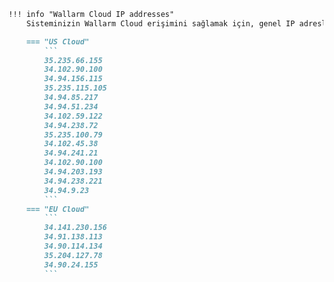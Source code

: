 ```markdown
!!! info "Wallarm Cloud IP addresses"
    Sisteminizin Wallarm Cloud erişimini sağlamak için, genel IP adreslerinin bir listesine ihtiyacınız olabilir:

    === "US Cloud"
        ```
        35.235.66.155
        34.102.90.100
        34.94.156.115
        35.235.115.105
        34.94.85.217
        34.94.51.234
        34.102.59.122
        34.94.238.72
        35.235.100.79
        34.102.45.38
        34.94.241.21
        34.102.90.100
        34.94.203.193
        34.94.238.221
        34.94.9.23
        ```
    === "EU Cloud"
        ```
        34.141.230.156
        34.91.138.113
        34.90.114.134
        35.204.127.78
        34.90.24.155
        ```
```